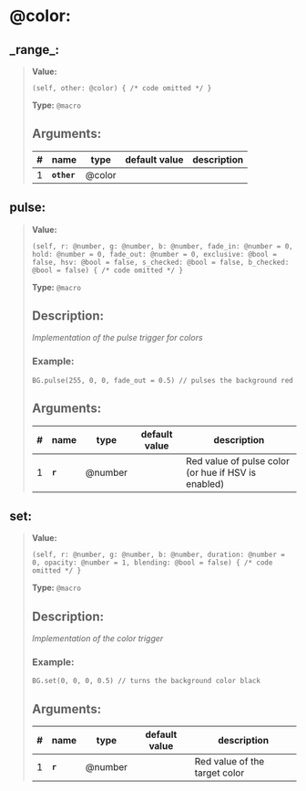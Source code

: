   
# **@color**: 
 
## **\_range\_**:

> **Value:** 
>```spwn
>(self, other: @color) { /* code omitted */ }
>``` 
>**Type:** `@macro` 
>## Arguments:
>
>| # | name | type | default value | description |
>| - | ---- | ---- | ------------- | ----------- |
>| 1 | **`other`** | @color | | |
>

## **pulse**:

> **Value:** 
>```spwn
>(self, r: @number, g: @number, b: @number, fade_in: @number = 0, hold: @number = 0, fade_out: @number = 0, exclusive: @bool = false, hsv: @bool = false, s_checked: @bool = false, b_checked: @bool = false) { /* code omitted */ }
>``` 
>**Type:** `@macro` 
>## Description: 
> _Implementation of the pulse trigger for colors_
>### Example: 
>```spwn
> BG.pulse(255, 0, 0, fade_out = 0.5) // pulses the background red
>```
>## Arguments:
>
>| # | name | type | default value | description |
>| - | ---- | ---- | ------------- | ----------- |
>| 1 | **`r`** | @number | |Red value of pulse color (or hue if HSV is enabled) || 2 | **`g`** | @number | |Green value of pulse color (or saturation if HSV is enabled) || 3 | **`b`** | @number | |Blue value of pulse color (or brightness/value if HSV is enabled) || 4 | `fade_in` | @number | `0` |Fade-in duration || 5 | `hold` | @number | `0` |Duration to hold the color || 6 | `fade_out` | @number | `0` |Fade-out duration || 7 | `exclusive` | @bool | `false` |Weather to prioritize this pulse over simultaneous pulses || 8 | `hsv` | @bool | `false` |Toggle HSV mode || 9 | `s_checked` | @bool | `false` |HSV specific: saturation checked || 10 | `b_checked` | @bool | `false` |HSV specific: brightness checked |
>

## **set**:

> **Value:** 
>```spwn
>(self, r: @number, g: @number, b: @number, duration: @number = 0, opacity: @number = 1, blending: @bool = false) { /* code omitted */ }
>``` 
>**Type:** `@macro` 
>## Description: 
> _Implementation of the color trigger_
>### Example: 
>```spwn
> BG.set(0, 0, 0, 0.5) // turns the background color black
>```
>## Arguments:
>
>| # | name | type | default value | description |
>| - | ---- | ---- | ------------- | ----------- |
>| 1 | **`r`** | @number | |Red value of the target color || 2 | **`g`** | @number | |Green value of the target color || 3 | **`b`** | @number | |Blue value of the target color || 4 | `duration` | @number | `0` |Duration of color change || 5 | `opacity` | @number | `1` |Opacity of target color || 6 | `blending` | @bool | `false` |Toggle blending on target color |
>
